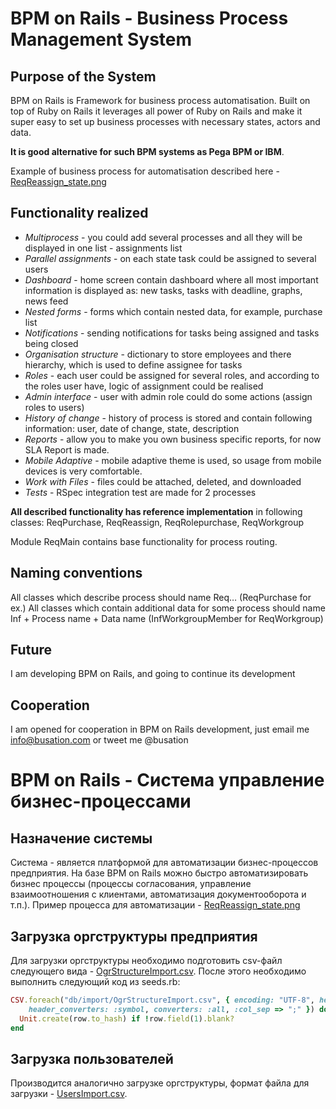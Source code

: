 # BPM on Rails - Business Process Management System

## Purpose of the System

BPM on Rails is Framework for business process automatisation. Built on top of Ruby on Rails it leverages all power of Ruby on Rails and make it super easy to set up business processes with necessary states, actors and data.

**It is good alternative for such BPM systems as Pega BPM or IBM**.

Example of business process for automatisation described here - [ReqReassign_state.png](https://raw.githubusercontent.com/klishevich/bpm/master/ReqReassign_state.png)

## Functionality realized

* *Multiprocess* - you could add several processes and all they will be displayed in one list - assignments list
* *Parallel assignments* - on each state task could be assigned to several users
* *Dashboard* - home screen contain dashboard where all most important information is displayed as: new tasks, tasks with deadline, graphs, news feed
* *Nested forms* - forms which contain nested data, for example, purchase list
* *Notifications* - sending notifications for tasks being assigned and tasks being closed
* *Organisation structure* - dictionary to store employees and there hierarchy, which is used to define assignee for tasks
* *Roles* - each user could be assigned for several roles, and according to the roles user have, logic of assignment could be realised
* *Admin interface* - user with admin role could do some actions (assign roles to users)
* *History of change* - history of process is stored and contain following information: user, date of change, state, description
* *Reports* - allow you to make you own business specific reports, for now SLA Report is made.
* *Mobile Adaptive* - mobile adaptive theme is used, so usage from mobile devices is very comfortable.
* *Work with Files* - files could be attached, deleted, and downloaded
* *Tests* - RSpec integration test are made for 2 processes

**All described functionality has reference implementation** in following classes: ReqPurchase, ReqReassign, ReqRolepurchase, ReqWorkgroup

Module ReqMain contains base functionality for process routing.

## Naming conventions

All classes which describe process should name Req… (ReqPurchase for ex.)
All classes which contain additional data for some process should name Inf  + Process name + Data name (InfWorkgroupMember for ReqWorkgroup)

## Future

I am developing BPM on Rails, and going to continue its development

## Cooperation

I am opened for cooperation in BPM on Rails development, just email me info@busation.com or tweet me @busation

# BPM on Rails - Система управление бизнес-процессами

## Назначение системы

Система - является платформой для автоматизации бизнес-процессов предприятия. На базе BPM on Rails можно быстро автоматизировать бизнес процессы (процессы согласования, управление взаимоотношения с клиентами, автоматизация документооборота и т.п.).
Пример процесса для автоматизации - [ReqReassign_state.png](https://raw.githubusercontent.com/klishevich/bpm/master/ReqReassign_state.png)

## Загрузка оргструктуры предприятия

Для загрузки оргструктуры необходимо подготовить csv-файл следующего вида - [OgrStructureImport.csv](https://raw.githubusercontent.com/klishevich/bpm/master/db/import/OgrStructureImport.csv). После этого необходимо выполнить следующий код из seeds.rb:
```ruby
CSV.foreach("db/import/OgrStructureImport.csv", { encoding: "UTF-8", headers: true, 
	header_converters: :symbol, converters: :all, :col_sep => ";" }) do |row|
  Unit.create(row.to_hash) if !row.field(1).blank?
end
```

## Загрузка пользователей

Производится аналогично загрузке оргструктуры, формат файла для загрузки - [UsersImport.csv](https://raw.githubusercontent.com/klishevich/bpm/master/db/import/UsersImport.csv).


